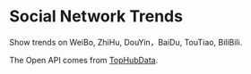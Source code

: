 # Social Network Trends

Show trends on WeiBo, ZhiHu, DouYin，BaiDu, TouTiao, BiliBili.

The Open API comes from [TopHubData](https://www.tophubdata.com).
